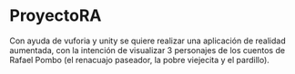# ProyectoRA
Con ayuda de vuforia y unity se quiere realizar una aplicación de realidad aumentada, con la intención de visualizar 3 personajes de los cuentos de Rafael Pombo (el renacuajo paseador, la pobre viejecita y el pardillo).
